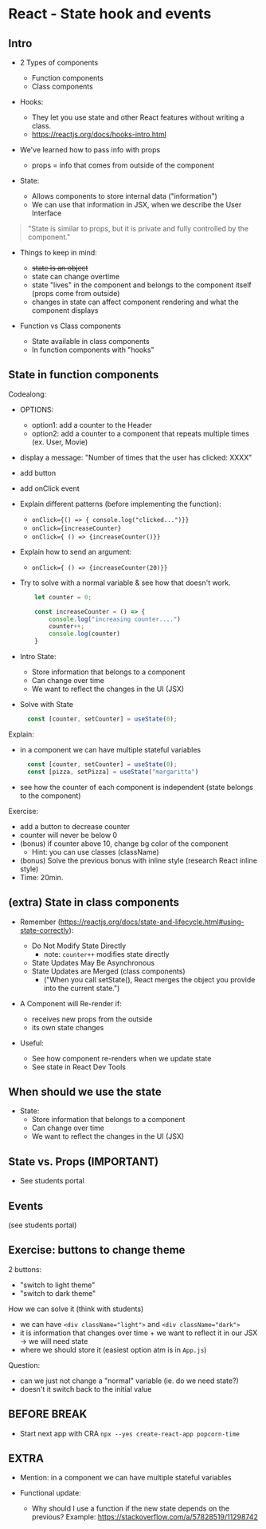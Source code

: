 
# React - State hook and events

<!--

Status: draft

@todo: 
- improve the planning for this unit
- update planing to hooks
- prepare examples
- note: it can also be good to prepare a boilerplate app to start speaking about state (see: "/Luis/pro/Ironhack/_playground/first-react-app/first-react-app")

-->


## Intro

- 2 Types of components
  - Function components
  - Class components


- Hooks:
  - They let you use state and other React features without writing a class.
  - https://reactjs.org/docs/hooks-intro.html


- We've learned how to pass info with props
  - props = info that comes from outside of the component

- State:
  - Allows components to store internal data ("information")
  - We can use that information in JSX, when we describe the User Interface

> "State is similar to props, but it is private and fully controlled by the component."


- Things to keep in mind:
  - ~~state is an object~~
  - state can change overtime
  - state "lives" in the component and belongs to the component itself (props come from outside)
  - changes in state can affect component rendering and what the component displays


- Function vs Class components
  - State available in class components
  - In function components with "hooks"



## State in function components

<!-- @Luis: work on the app we built yesterday -->

Codealong: 
  - OPTIONS:
    - option1: add a counter to the Header
    - option2: add a counter to a component that repeats multiple times (ex. User, Movie)
  - display a message: "Number of times that the user has clicked: XXXX"
  - add button 
  - add onClick event
  - Explain different patterns (before implementing the function):
    - `onClick={() => { console.log("clicked...")}}`
    - `onClick={increaseCounter}`
    - `onClick={ () => {increaseCounter()}}`
  - Explain how to send an argument:
    - `onClick={ () => {increaseCounter(20)}}`
  - Try to solve with a normal variable & see how that doesn't work.

      ```js
          let counter = 0;

          const increaseCounter = () => {
              console.log("increasing counter....")
              counter++;
              console.log(counter)
          }
      ```

  - Intro State: 
    - Store information that belongs to a component
    - Can change over time
    - We want to reflect the changes in the UI (JSX)

  - Solve with State

    ```js
      const [counter, setCounter] = useState(0);
    ```





Explain:
- in a component we can have multiple stateful variables
  ```js
    const [counter, setCounter] = useState(0);
    const [pizza, setPizza] = useState("margaritta")
  ```
- see how the counter of each component is independent (state belongs to the component)



Exercise:
  - add a button to decrease counter
  - counter will never be below 0
  - (bonus) if counter above 10, change bg color of the component
    - Hint: you can use classes (className)
  - (bonus) Solve the previous bonus with inline style (research React inline style)
  - Time: 20min.



## (extra) State in class components

<!-- 

- 2 ways to initialize (show syntax):
  - with constructor method
  - Alternative class syntax - without constructor method

- Note:
  - Notice how state is defined as an object.
  - We can have as many key-value pairs as we need

- IMPORTANT:
  - To manipulate the state, we have to use setState() method
  - Never try to manipulate the state directly!

  ```
    this.state.count++; // BAAAAAD
  ```

- setState (see documentation):
  - `setState(updater, [callback])`
    - First argument: Function or Object
    - Second argument (optional): callback

-->


- Remember (https://reactjs.org/docs/state-and-lifecycle.html#using-state-correctly):
  - Do Not Modify State Directly
    - note: `counter++` modifies state directly
  - State Updates May Be Asynchronous
  - State Updates are Merged (class components)
    - ("When you call setState(), React merges the object you provide into the current state.")

- A Component will Re-render if:
  - receives new props from the outside
  - its own state changes

- Useful:
  - See how component re-renders when we update state
  - See state in React Dev Tools



## When should we use the state

- State: 
  - Store information that belongs to a component
  - Can change over time
  - We want to reflect the changes in the UI (JSX)



## State vs. Props (IMPORTANT)

- See students portal




## Events 

(see students portal)

<!-- @Luis: not much to mention (we've already used onClick) -->



## Exercise: buttons to change theme

2 buttons:
- "switch to light theme"
- "switch to dark theme"

How we can solve it (think with students)
- we can have `<div className="light">` and `<div className="dark">`
- it is information that changes over time + we want to reflect it in our JSX -> we will need state
- where we should store it (easiest option atm is in `App.js`)


Question: 
- can we just not change a "normal" variable (ie. do we need state?)
- doesn't it switch back to the initial value



## BEFORE BREAK

- Start next app with CRA
  `npx --yes create-react-app popcorn-time`



## EXTRA

- Mention: in a component we can have multiple stateful variables

- Functional update:
  - Why should I use a function if the new state depends on the previous? Example: https://stackoverflow.com/a/57828519/11298742


